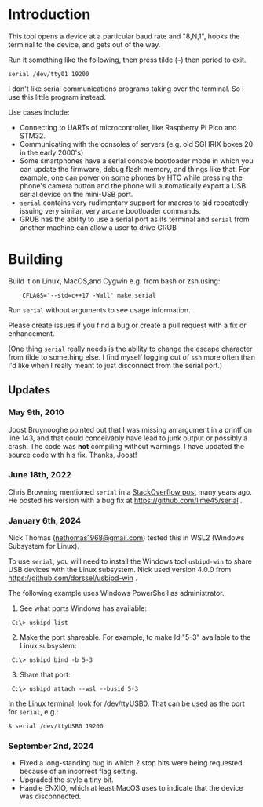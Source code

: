 # Introduction

This tool opens a device at a particular baud rate and "8,N,1", hooks the terminal to the device, and gets out of the way.

Run it something like the following, then press tilde (`~`) then period to exit.

```
serial /dev/tty01 19200
```

I don't like serial communications programs taking over the terminal.  So I use this little program instead.

Use cases include:
* Connecting to UARTs of microcontroller, like Raspberry Pi Pico and STM32.
* Communicating with the consoles of servers (e.g. old SGI IRIX boxes 20 in the early 2000's)
* Some smartphones have a serial console bootloader mode in which you can update the firmware, debug flash memory, and things like that.  For example, one can power on some phones by HTC while pressing the phone's camera button and the phone will automatically export a USB serial device on the mini-USB port.
* `serial` contains very rudimentary support for macros to aid repeatedly issuing very similar, very arcane bootloader commands.
* GRUB has the ability to use a serial port as its terminal and `serial` from another machine can allow a user to drive GRUB

# Building

Build it on Linux, MacOS,and Cygwin e.g. from bash or zsh using:

```
    CFLAGS="--std=c++17 -Wall" make serial
```

Run `serial` without arguments to see usage information.

Please create issues if you find a bug or create a pull request with a fix or enhancement.

(One thing `serial` really needs is the ability to change the escape character from tilde to something else.  I find myself logging out of `ssh` more often than I'd like when I really meant to just disconnect from the serial port.)

## Updates

### May 9th, 2010

Joost Bruynooghe pointed out that I was missing an argument in a printf on line 143, and that could conceivably have lead to junk output or possibly a crash.  The code was **not** compiling without warnings. I have updated the source code with his fix.  Thanks, Joost!

### June 18th, 2022

Chris Browning mentioned `serial` in a [StackOverflow post](https://stackoverflow.com/a/43925904) many years ago.  He posted his version with a bug fix at https://github.com/lime45/serial .

### January 6th, 2024

Nick Thomas (nethomas1968@gmail.com) tested this in WSL2 (Windows Subsystem for Linux).

To use `serial`, you will need to install the Windows tool `usbipd-win` to share USB devices with the Linux subsystem. Nick used version 4.0.0 from https://github.com/dorssel/usbipd-win .

The following example uses Windows PowerShell as administrator.

1) See what ports Windows has available:
```
 C:\> usbipd list
```

2) Make the port shareable.  For example, to make Id "5-3" available to the Linux subsystem:
```
 C:\> usbipd bind -b 5-3
```

3) Share that port:
```
 C:\> usbipd attach --wsl --busid 5-3
```

In the Linux terminal, look for /dev/ttyUSB0.  That can be used as the port for `serial`, e.g.:
```
$ serial /dev/ttyUSB0 19200
```

### September 2nd, 2024

* Fixed a long-standing bug in which 2 stop bits were being requested because of an incorrect flag setting.
* Upgraded the style a tiny bit.
* Handle ENXIO, which at least MacOS uses to indicate that the device was disconnected.
